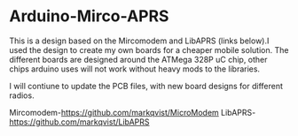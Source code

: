 # Arduino-Mirco-APRS

This is a design based on the Mircomodem and LibAPRS (links below).I used the design to create my own boards for a cheaper mobile solution. The different boards are designed around the ATMega 328P uC chip, other chips arduino uses will not work without heavy mods to the libraries.

I will contiune to update the PCB files, with new board designs for different radios.




Mircomodem-https://github.com/markqvist/MicroModem
LibAPRS- https://github.com/markqvist/LibAPRS
